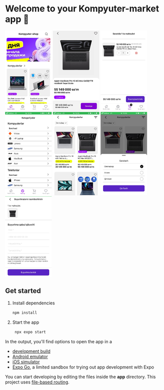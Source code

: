 #  Welcome to your Kompyuter-market app 👋
<div style="display:flex, gap:'10px'">
<img width="150px" src="./assets/images/photo_4_2024-10-02_12-50-48.jpg">
<img width="150px" src="./assets/images/photo_3_2024-10-02_12-50-48.jpg">
<img width="150px" src="./assets/images/photo_2_2024-10-02_12-50-48.jpg">
<img width="150px" src="./assets/images/photo_3_2024-10-02_13-26-08.jpg">
<img width="150px" src="./assets/images/photo_2_2024-10-02_13-26-08.jpg">
<img width="150px" src="./assets/images/photo_1_2024-10-02_13-26-08.jpg">
<img width="150px" src="./assets/images/photo_1_2024-10-02_12-50-48.jpg">


</div>





## Get started

1. Install dependencies

   ```bash
   npm install
   ```

2. Start the app

   ```bash
    npx expo start
   ```

In the output, you'll find options to open the app in a

- [development build](https://docs.expo.dev/develop/development-builds/introduction/)
- [Android emulator](https://docs.expo.dev/workflow/android-studio-emulator/)
- [iOS simulator](https://docs.expo.dev/workflow/ios-simulator/)
- [Expo Go](https://expo.dev/go), a limited sandbox for trying out app development with Expo

You can start developing by editing the files inside the **app** directory. This project uses [file-based routing](https://docs.expo.dev/router/introduction).
